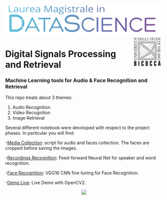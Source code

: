 <p float="left">
 <img src="https://github.com/RaffaeleAns/AML-Assignments/blob/master/images/DS%20Logo.png" width = "500"/>
 <img src="https://github.com/RaffaeleAns/AML-Assignments/blob/master/images/Bicocca%20Logo.png" width = "100" align="right"/>
</p>

# Digital Signals Processing and Retrieval
### Machine Learning tools for Audio & Face Recognition and Retrieval

This repo treats about 3 themes:

1. Audio Recognition
2. Video Recognition
3. Image Retrieval

Several different notebook were devoloped with respect to the project phases. In particular you will find:

-[Media Collection](https://github.com/RaffaeleAns/DSIM/blob/master/Media%20Collection.ipynb): script for audio and faces collection. The faces are cropped before saving the images.

-[Recordings Recognition](https://github.com/RaffaeleAns/DSIM/blob/master/Recordings%20Recognition.ipynb): Feed-forward Neural Net for speaker and word recognition. 

-[Face Recognition](https://github.com/RaffaeleAns/DSIM/blob/master/Face%20Recognition.ipynb): VGG16 CNN fine tuning for Face Recognition.

-[Demo Live](https://github.com/RaffaeleAns/DSIM/blob/master/Demo%20Live.ipynb): Live Demo with OpenCV2.

<p align = "center">
  <img src="https://github.com/RaffaeleAns/DSIM/blob/master/images/PO.png" width = "550">
</p>    

